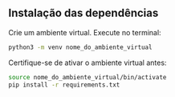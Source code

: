 ## Instalação das dependências
Crie um ambiente virtual. Execute no terminal:
```bash
python3 -m venv nome_do_ambiente_virtual
```

Certifique-se de ativar o ambiente virtual antes:

```bash
source nome_do_ambiente_virtual/bin/activate
pip install -r requirements.txt